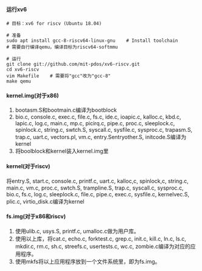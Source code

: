 #### 运行xv6

```
# 目标：xv6 for riscv (Ubuntu 18.04)

# 准备
sudo apt install gcc-8-riscv64-linux-gnu	# Install toolchain
# 需要自行编译qemu，编译目标为riscv64-softmmu

# 运行
git clone git://github.com/mit-pdos/xv6-riscv.git
cd xv6-riscv
vim Makefile	# 需要将"gcc"改为"gcc-8"
make qemu
```

#### kernel.img(对于x86)

1. bootasm.S和bootmain.c编译为bootblock
2. bio.c, console.c, exec.c, file.c, fs.c, ide.c, ioapic.c, kalloc.c, kbd.c, lapic.c, log.c, main.c, mp.c, picirq.c, pipe.c, proc.c, sleeplock.c, spinlock.c, string.c, swtch.S, syscall.c, sysfile.c, sysproc.c, trapasm.S, trap.c, uart.c, vectors.pl, vm.c, entry.Sentryother.S, initcode.S编译为kernel
3. 将boolblock和kernel装入kernel.img里

#### kernel(对于riscv)

将entry.S, start.c, console.c, printf.c, uart.c, kalloc,c, spinlock,c, string.c, main.c, vm.c, proc.c, swtch.S, trampline.S, trap.c, syscall.c, sysproc.c, bio.c, fs.c, log.c, sleeplock.c, file.c, pipe.c, exec.c, sysfile.c, kernelvec.S, plic.c, virtio_disk.c编译为kernel

#### fs.img(对于x86和riscv)

1. 使用ulib.c, usys.S, printf.c, umalloc.c做为用户库。
2. 使用以上库，将cat.c, echo.c, forktest.c, grep.c, init.c, kill.c, ln.c, ls.c, mkdir.c, rm.c, sh.c, streefs.c, usertests.c, wc.c, zombie.c编译为对应的应用程序。
3. 使用mkfs将以上应用程序放到一个文件系统里，即为fs.img。